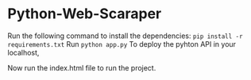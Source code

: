 # Python-Web-Scaraper

Run the following command to install the dependencies:
``pip install -r requirements.txt``
Run ``python app.py`` To deploy the pyhton API in your localhost,

Now run the index.html file to run the project.
